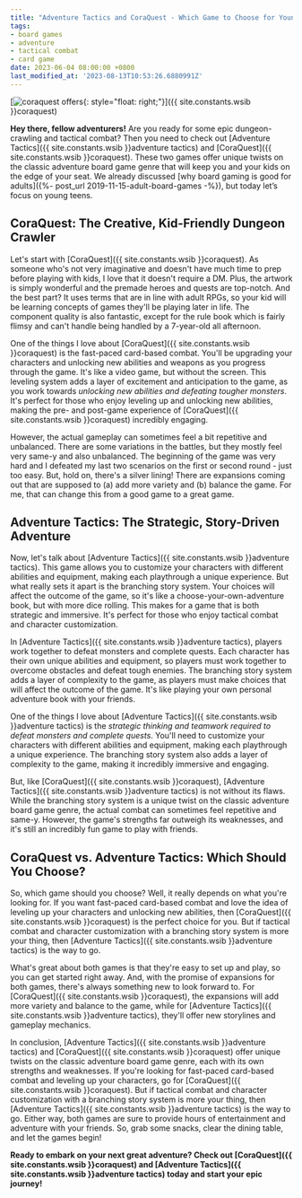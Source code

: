 ```yaml
---
title: "Adventure Tactics and CoraQuest - Which Game to Choose for Young Teens?"
tags:
- board games
- adventure
- tactical combat
- card game
date: 2023-06-04 08:00:00 +0800
last_modified_at: '2023-08-13T10:53:26.6880991Z'
---
```


[![coraquest offers](https://i.imgur.com/6s4IJiPm.png){: style="float: right;"}]({{ site.constants.wsib }}coraquest)

**Hey there, fellow adventurers!** Are you ready for some epic dungeon-crawling and tactical combat? Then you need to check out [Adventure Tactics]({{ site.constants.wsib }}adventure tactics) and [CoraQuest]({{ site.constants.wsib }}coraquest). These two games offer unique twists on the classic adventure board game genre that will keep you and your kids on the edge of your seat. We already discussed [why board gaming is good for adults]({%- post_url 2019-11-15-adult-board-games -%}), but today let’s focus on young teens.

## CoraQuest: The Creative, Kid-Friendly Dungeon Crawler

Let's start with [CoraQuest]({{ site.constants.wsib }}coraquest). As someone who's not very imaginative and doesn't have much time to prep before playing with kids, I love that it doesn't require a DM. Plus, the artwork is simply wonderful and the premade heroes and quests are top-notch. And the best part? It uses terms that are in line with adult RPGs, so your kid will be learning concepts of games they'll be playing later in life. The component quality is also fantastic, except for the rule book which is fairly flimsy and can't handle being handled by a 7-year-old all afternoon.

One of the things I love about [CoraQuest]({{ site.constants.wsib }}coraquest) is the fast-paced card-based combat. You'll be upgrading your characters and unlocking new abilities and weapons as you progress through the game. It's like a video game, but without the screen. This leveling system adds a layer of excitement and anticipation to the game, as you work towards *unlocking new abilities and defeating tougher monsters*. It's perfect for those who enjoy leveling up and unlocking new abilities, making the pre- and post-game experience of [CoraQuest]({{ site.constants.wsib }}coraquest) incredibly engaging.

However, the actual gameplay can sometimes feel a bit repetitive and unbalanced. There are some variations in the battles, but they mostly feel very same-y and also unbalanced. The beginning of the game was very hard and I defeated my last two scenarios on the first or second round - just too easy. But, hold on, there's a silver lining! There are expansions coming out that are supposed to (a) add more variety and (b) balance the game. For me, that can change this from a good game to a great game.

## Adventure Tactics: The Strategic, Story-Driven Adventure

Now, let's talk about [Adventure Tactics]({{ site.constants.wsib }}adventure tactics). This game allows you to customize your characters with different abilities and equipment, making each playthrough a unique experience. But what really sets it apart is the branching story system. Your choices will affect the outcome of the game, so it's like a choose-your-own-adventure book, but with more dice rolling. This makes for a game that is both strategic and immersive. It's perfect for those who enjoy tactical combat and character customization.

In [Adventure Tactics]({{ site.constants.wsib }}adventure tactics), players work together to defeat monsters and complete quests. Each character has their own unique abilities and equipment, so players must work together to overcome obstacles and defeat tough enemies. The branching story system adds a layer of complexity to the game, as players must make choices that will affect the outcome of the game. It's like playing your own personal adventure book with your friends.

One of the things I love about [Adventure Tactics]({{ site.constants.wsib }}adventure tactics) is the *strategic thinking and teamwork required to defeat monsters and complete quests*. You'll need to customize your characters with different abilities and equipment, making each playthrough a unique experience. The branching story system also adds a layer of complexity to the game, making it incredibly immersive and engaging.

But, like [CoraQuest]({{ site.constants.wsib }}coraquest), [Adventure Tactics]({{ site.constants.wsib }}adventure tactics) is not without its flaws. While the branching story system is a unique twist on the classic adventure board game genre, the actual combat can sometimes feel repetitive and same-y. However, the game's strengths far outweigh its weaknesses, and it's still an incredibly fun game to play with friends.

## CoraQuest vs. Adventure Tactics: Which Should You Choose?

So, which game should you choose? Well, it really depends on what you're looking for. If you want fast-paced card-based combat and love the idea of leveling up your characters and unlocking new abilities, then [CoraQuest]({{ site.constants.wsib }}coraquest) is the perfect choice for you. But if tactical combat and character customization with a branching story system is more your thing, then [Adventure Tactics]({{ site.constants.wsib }}adventure tactics) is the way to go.

What's great about both games is that they're easy to set up and play, so you can get started right away. And, with the promise of expansions for both games, there's always something new to look forward to. For [CoraQuest]({{ site.constants.wsib }}coraquest), the expansions will add more variety and balance to the game, while for [Adventure Tactics]({{ site.constants.wsib }}adventure tactics), they'll offer new storylines and gameplay mechanics.

In conclusion, [Adventure Tactics]({{ site.constants.wsib }}adventure tactics) and [CoraQuest]({{ site.constants.wsib }}coraquest) offer unique twists on the classic adventure board game genre, each with its own strengths and weaknesses. If you're looking for fast-paced card-based combat and leveling up your characters, go for [CoraQuest]({{ site.constants.wsib }}coraquest). But if tactical combat and character customization with a branching story system is more your thing, then [Adventure Tactics]({{ site.constants.wsib }}adventure tactics) is the way to go. Either way, both games are sure to provide hours of entertainment and adventure with your friends. So, grab some snacks, clear the dining table, and let the games begin!

**Ready to embark on your next great adventure? Check out [CoraQuest]({{ site.constants.wsib }}coraquest) and [Adventure Tactics]({{ site.constants.wsib }}adventure tactics) today and start your epic journey!**

